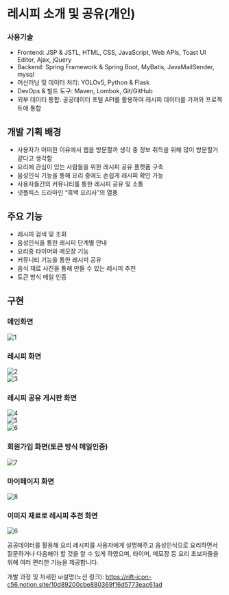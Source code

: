 # 레시피 소개 및 공유(개인)

### 사용기술
- Frontend: JSP & JSTL, HTML, CSS, JavaScript, Web APIs, Toast UI Editor, Ajax, jQuery
- Backend: Spring Framework & Spring Boot, MyBatis, JavaMailSender, mysql
- 머신러닝 및 데이터 처리: YOLOv5, Python & Flask
- DevOps & 빌드 도구: Maven, Lombok, Git/GitHub
- 외부 데이터 통합: 공공데이터 포털 API를 활용하여 레시피 데이터를 가져와 프로젝트에 통합

## 개발 기획 배경
- 사용자가 어떠한 이유에서 웹을 방문할까 생각 중 정보 취득을 위해 많이 방문할거같다고 생각함
- 요리에 관심이 있는 사람들을 위한 레시피 공유 플랫폼 구축
- 음성인식 기능을 통해 요리 중에도 손쉽게 레시피 확인 가능
- 사용자들간의 커뮤니티를 통한 레시피 공유 및 소통
- 넷플릭스 드라마인 “흑백 요리사”의 열풍

## 주요 기능
- 레시피 검색 및 조회
- 음성인식을 통한 레시피 단계별 안내
- 요리중 타이머와 메모장 기능
- 커뮤니티 기능을 통한 레시피 공유
- 음식 재료 사진을 통해 만들 수 있는 레시피 추천
- 토큰 방식 메일 인증


## 구현
### 메인화면
![1](https://github.com/user-attachments/assets/79a528cf-fd4a-4f38-a342-4eeee164f4ae)
<br/>
### 레시피 화면
![2](https://github.com/user-attachments/assets/8708e2f1-0252-42ad-966d-ba30e8c58a38)
<br/>
![3](https://github.com/user-attachments/assets/ae58d1be-9722-48d6-a251-8cca8bca5fda)
<br/>
### 레시피 공유 게시판 화면
![4](https://github.com/user-attachments/assets/10c0868b-0178-49b4-9100-dc6daf9cce0e)
<br/>
![5](https://github.com/user-attachments/assets/2954bc02-7db1-441f-a5a2-86b8f219e4cf)
<br/>
![6](https://github.com/user-attachments/assets/831d6933-95e6-4154-a614-155e9531932f)
<br/>

### 회원가입 화면(토큰 방식 메일인증)
![7](https://github.com/user-attachments/assets/57a1937b-c57b-4293-bdd9-c5656ef92674)
<br/>
### 마이페이지 화면
![8](https://github.com/user-attachments/assets/32942fb9-8521-4805-b527-af666dbf3cd0)
<br/>
### 이미지 재료로 레시피 추천 화면
![6](https://github.com/user-attachments/assets/f7d1939b-7d35-401c-b6b1-8306cbe6599e)

공공데이터를 활용해 요리 레시피를 사용자에게 설명해주고 음성인식으로 요리하면서 질문하거나 다음해야 할 것을 알 수 있게 하였으며, 타이머, 메모장 등 요리 초보자들을 위해 여러 편리한 기능을 제공합니다.

개발 과정 및 자세한 ui설명(노션 링크): https://rift-icon-c56.notion.site/10d89200cbe880369f16d5773eac61ad
